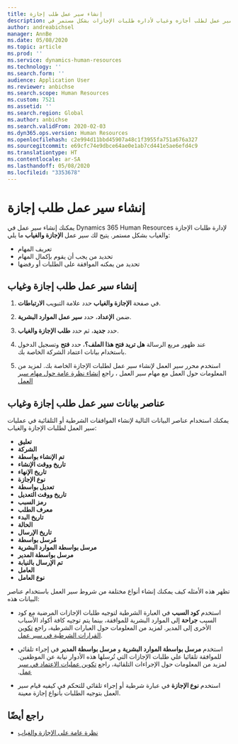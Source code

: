 ```yaml
---
title: إنشاء سير عمل طلب إجازة
description: إنشاء سير عمل لطلب أجازه وغياب لأداره طلبات الإجازات بشكل مستمر في Dynamics 365 Human Resources.
author: andreabichsel
manager: AnnBe
ms.date: 05/08/2020
ms.topic: article
ms.prod: ''
ms.service: dynamics-human-resources
ms.technology: ''
ms.search.form: ''
audience: Application User
ms.reviewer: anbichse
ms.search.scope: Human Resources
ms.custom: 7521
ms.assetid: ''
ms.search.region: Global
ms.author: anbichse
ms.search.validFrom: 2020-02-03
ms.dyn365.ops.version: Human Resources
ms.openlocfilehash: c2e994d11bbd45907a48c1f3955fa751a676a327
ms.sourcegitcommit: e69cfc74e9dbce64ae0e1ab7cd441e5ae6efd4c9
ms.translationtype: HT
ms.contentlocale: ar-SA
ms.lasthandoff: 05/08/2020
ms.locfileid: "3353678"
---
```

# <a name="create-a-leave-request-workflow"></a>إنشاء سير عمل طلب إجازة

يمكنك إنشاء سير عمل في Dynamics 365 Human Resources لإدارة طلبات الإجازة والغياب بشكل مستمر. يتيح لك سير عمل **الإجازة والغياب** ما يلي:

- تعريف المهام
- تحديد من يجب أن يقوم بإكمال المهام
- تحديد من يمكنه الموافقة على الطلبات أو رفضها

## <a name="create-a-leave-and-absence-request-workflow"></a>إنشاء سير عمل طلب إجازة وغياب

1. في صفحة **‏‫الإجازة والغياب‬** حدد علامة التبويب **الارتباطات**.

2. ضمن **الإعداد**، حدد **سير عمل الموارد البشرية**.

3. حدد **جديد‬**، ثم حدد **طلب الإجازة والغياب**. 

4. عند ظهور مربع الرسالة **هل تريد فتح هذا الملف؟**، حدد **فتح** وتسجيل الدخول باستخدام بيانات اعتماد الشركة الخاصة بك.

5. استخدم محرر سير العمل لإنشاء سير عمل لطلبات الإجازة الخاصة بك. لمزيد من المعلومات حول العمل مع مهام سير العمل ، راجع [إنشاء نظرة عامة حول مهام سير العمل](https://docs.microsoft.com/dynamics365/fin-ops-core/fin-ops/organization-administration/create-workflow?toc=/dynamics365/commerce/toc.json.)

## <a name="leave-and-absence-request-workflow-data-elements"></a>عناصر بيانات سير عمل طلب إجازة وغياب

يمكنك استخدام عناصر البيانات التالية لإنشاء الموافقات الشرطية أو التلقائية في عمليات سير العمل لطلبات الإجازة والغياب:

- **تعليق**
- **الشركة**
- **تم الإنشاء بواسطة**
- **تاريخ  ووقت الإنشاء**
- **تاريخ الإنهاء**
- **نوع الإجازة**
- **تعديل بواسطة**
- **تاريخ ووقت التعديل**
- **رمز السبب**
- **معرف الطلب**
- **تاريخ البدء**
- **الحالة** 
- **تاريخ الإرسال**
- **مُرسل بواسطة**
- **مرسل بواسطة الموارد البشرية**
- **مرسل بواسطة المدير**
- **تم الإرسال بالنيابة**
- **العامل**
- **نوع العامل**

تظهر هذه الأمثله كيف يمكنك إنشاء أنواع مختلفة من شروط سير العمل باستخدام عناصر البيانات هذه:

- استخدم **كود السبب** في العبارة الشرطية لتوجيه طلبات الإجازات المرضية مع كود السبب **جراحة** إلى الموارد البشرية للموافقة، بينما يتم توجيه كافة أكواد الأسباب الأخرى إلى المدير. لمزيد من المعلومات حول العبارات الشرطية، راجع [‏‫تكوين القرارات الشرطية في سير عمل‬‬](https://docs.microsoft.com/dynamics365/fin-ops-core/fin-ops/organization-administration/configure-conditional-decision-workflow). 

- استخدم **مرسل بواسطة الموارد البشرية‬‏‫** و **مرسل بواسطة المدير‬‏‫** في إجراء تلقائي للموافقة تلقائيا علي طلبات الإجازات التي تُرسلها هذه الأدوار نيابة عن الموظفين. لمزيد من المعلومات حول الإجراءات التلقائية، راجع [‏‫‏‫تكوين عمليات الاعتماد في سير عمل‬](https://docs.microsoft.com/dynamics365/fin-ops-core/fin-ops/organization-administration/configure-approval-process-workflow).

- استخدم **نوع الإجازة** في عبارة شرطية أو إجراء تلقائي للتحكم في كيفيه قيام سير العمل بتوجيه الطلبات بأنواع إجازة معينة.

## <a name="see-also"></a>راجع أيضًا

- [نظرة عامة على الإجازة والغياب](hr-leave-and-absence-overview.md)
